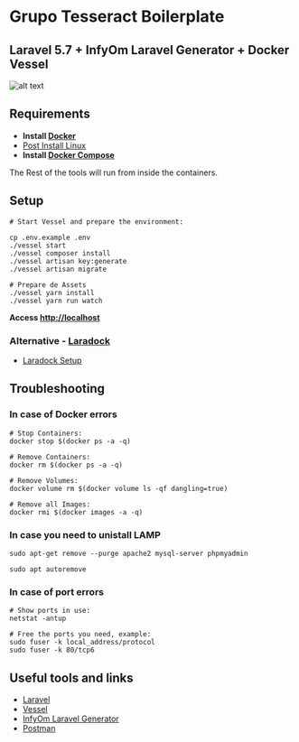 # Grupo Tesseract Boilerplate
## Laravel 5.7 + InfyOm Laravel Generator + Docker Vessel

![alt text](https://res.cloudinary.com/tesseract/image/upload/v1543904395/boilerplate-tesseract/boilerplate.png)

## Requirements

- **Install [Docker](https://docs.docker.com/install/)**
- [Post Install Linux](https://docs.docker.com/install/linux/linux-postinstall/)
- **Install [Docker Compose](https://docs.docker.com/compose/install/)**

The Rest of the tools will run from inside the containers.

## Setup

```
# Start Vessel and prepare the environment:

cp .env.example .env
./vessel start
./vessel composer install
./vessel artisan key:generate
./vessel artisan migrate

# Prepare de Assets
./vessel yarn install
./vessel yarn run watch
```

**Access [http://localhost](http://localhost)**

### Alternative - [Laradock](https://laradock.io)

- [Laradock Setup](https://laradock.io/getting-started/#A1)

## Troubleshooting

### In case of Docker errors

```
# Stop Containers:
docker stop $(docker ps -a -q)

# Remove Containers:
docker rm $(docker ps -a -q)

# Remove Volumes:
docker volume rm $(docker volume ls -qf dangling=true)

# Remove all Images:
docker rmi $(docker images -a -q)
```

### In case you need to unistall LAMP

```
sudo apt-get remove --purge apache2 mysql-server phpmyadmin

sudo apt autoremove
```

### In case of port errors

```
# Show ports in use:
netstat -antup

# Free the ports you need, example:
sudo fuser -k local_address/protocol
sudo fuser -k 80/tcp6
```

## Useful tools and links

- [Laravel](https://laravel.com/)
- [Vessel](https://vessel.shippingdocker.com/)
- [InfyOm Laravel Generator](http://labs.infyom.com/laravelgenerator/)
- [Postman](https://www.getpostman.com/)
